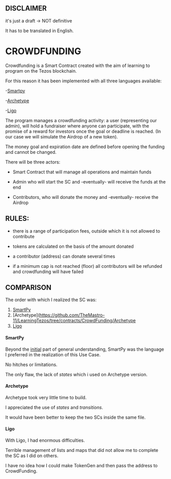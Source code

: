## DISCLAIMER

it's just a draft -> NOT definitive

It has to be translated in English.

  

# CROWDFUNDING

Crowdfunding is a Smart Contract created with the aim of learning to program on the Tezos blockchain.

For this reason it has been implemented with all three languages available:

-[Smartpy](https://github.com/TheMastro-11/LearningTezos/blob/contracts/CrowdFunding/SmartPy/README.md)

-[Archetype](https://github.com/TheMastro-11/LearningTezos/blob/contracts/CrowdFunding/Archetype/README.md)

-[Ligo](https://github.com/TheMastro-11/LearningTezos/blob/contracts/CrowdFunding/Ligo/README.md)

  

The program manages a crowdfunding activity: a user (representing our admin), will hold a fundraiser where anyone can participate, with the promise of a reward for investors once the goal or deadline is reached. (In our case we will simulate the Airdrop of a new token).

The money goal and expiration date are defined before opening the funding and cannot be changed.


There will be three actors:

* Smart Contract that will manage all operations and maintain funds

* Admin who will start the SC and -eventually- will receive the funds at the end

* Contributors, who will donate the money and -eventually- receive the Airdrop

  

## RULES:

* there is a range of participation fees, outside which it is not allowed to contribute

* tokens are calculated on the basis of the amount donated

* a contributor (address) can donate several times

* if a minimum cap is not reached (floor) all contributors will be refunded and crowdfunding will have failed
  

## COMPARISON
The order with which I realized the SC was:
1. [SmartPy](https://github.com/TheMastro-11/LearningTezos/tree/contracts/CrowdFunding/SmartPy)
2. [Archetype](https://github.com/TheMastro-11/LearningTezos/tree/contracts/CrowdFunding/Archetype
3. [Ligo](https://github.com/TheMastro-11/LearningTezos/tree/contracts/CrowdFunding/Ligo)

#### SmartPy
Beyond the [initial](https://github.com/TheMastro-11/LearningTezos#smartpy) part of general understanding, SmartPy was the language I preferred in the realization of this Use Case.

No hitches or limitations.

The only flaw, the lack of *states* which i used on Archetype version.

#### Archetype
Archetype took very little time to build.

I appreciated the use of *states* and *transitions*.

It would have been better to keep the two SCs inside the same file.

#### Ligo
With Ligo, I had enormous difficulties. 

Terrible management of lists and maps that did not allow me to complete the SC as I did on others.

I have no idea how I could make TokenGen and then pass the address to CrowdFunding.


